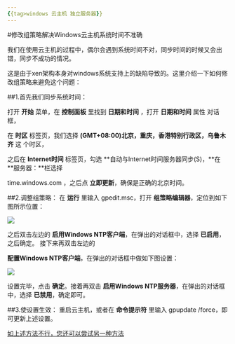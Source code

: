 ```yaml
---
{{tag>windows 云主机 独立服务器}}
---
```


#修改组策略解决Windows云主机系统时间不准确

我们在使用云主机的过程中，偶尔会遇到系统时间不对，同步时间的时候又会出错，同步不成功的情况。

这是由于xen架构本身对windows系统支持上的缺陷导致的。这里介绍一下如何修改组策略来避免这个问题： 

##1.首先我们同步系统时间：

   打开 **开始** 菜单，在 **控制面板** 里找到 **日期和时间** ，打开 **日期和时间** 属性 对话框，  

   在 **时区** 标签页，我们选择 **(GMT+08:00)北京，重庆，香港特别行政区，乌鲁木齐** 这    个时区， 

   之后在 **Internet时间** 标签页，勾选 **自动与Internet时间服务器同步(S)，**在 **服务器：**栏选择 

   time.windows.com ，之后点 **立即更新**，确保是正确的北京时间。

##2.调整组策略：
在 **运行** 里输入 gpedit.msc，打开 **组策略编辑器**，定位到如下图所示位置：


![](http://kb.51hosting.com/_media/kb/win2003systim01.png)

之后双击左边的 **启用Windows NTP客户端**，在弹出的对话框中，选择 **已启用**，之后确定。 接下来再双击左边的 

**配置Windows NTP客户端**，在弹出的对话框中做如下图设置：


![](http://kb.51hosting.com/_media/kb/win2003systim02.png?t=1382684848&w=416&h=443&tok=9d19d6)


设置完毕，点击 **确定**。接着再双击 **启用Windows NTP服务器**，在弹出的对话框中，选择 **已禁用**，确定即可。

##3.使设置生效： 
重启云主机，或者在 **命令提示符** 里输入 gpupdate /force，即可更新上述设置。

 [如上述方法不行，您还可以尝试另一种方法 ](http://kb.51hosting.com/kb/updata_time.md)